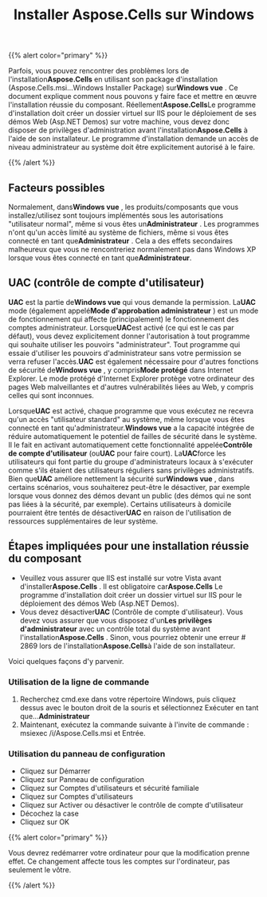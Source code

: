 ﻿---
title: Installer Aspose.Cells sur Windows
type: docs
weight: 20
url: /fr/net/installing-aspose-cells-on-windows/
---
{{% alert color="primary" %}} 

 Parfois, vous pouvez rencontrer des problèmes lors de l'installation**Aspose.Cells** en utilisant son package d'installation (Aspose.Cells.msi...Windows Installer Package) sur**Windows vue** . Ce document explique comment nous pouvons y faire face et mettre en œuvre l'installation réussie du composant. Réellement**Aspose.Cells**Le programme d'installation doit créer un dossier virtuel sur IIS pour le déploiement de ses démos Web (Asp.NET Demos) sur votre machine, vous devez donc disposer de privilèges d'administration avant l'installation**Aspose.Cells** à l'aide de son installateur. Le programme d'installation demande un accès de niveau administrateur au système doit être explicitement autorisé à le faire.

{{% /alert %}} 
## **Facteurs possibles**
 Normalement, dans**Windows vue** , les produits/composants que vous installez/utilisez sont toujours implémentés sous les autorisations "utilisateur normal", même si vous êtes un**Administrateur** . Les programmes n'ont qu'un accès limité au système de fichiers, même si vous êtes connecté en tant que**Administrateur** . Cela a des effets secondaires malheureux que vous ne rencontreriez normalement pas dans Windows XP lorsque vous êtes connecté en tant que**Administrateur**.
## **UAC (contrôle de compte d'utilisateur)**
**UAC** est la partie de**Windows vue** qui vous demande la permission. La**UAC** mode (également appelé**Mode d'approbation administrateur** ) est un mode de fonctionnement qui affecte (principalement) le fonctionnement des comptes administrateur. Lorsque**UAC**est activé (ce qui est le cas par défaut), vous devez explicitement donner l'autorisation à tout programme qui souhaite utiliser les pouvoirs "administrateur". Tout programme qui essaie d'utiliser les pouvoirs d'administrateur sans votre permission se verra refuser l'accès.**UAC** est également nécessaire pour d'autres fonctions de sécurité de**Windows vue** , y compris**Mode protégé** dans Internet Explorer. Le mode protégé d'Internet Explorer protège votre ordinateur des pages Web malveillantes et d'autres vulnérabilités liées au Web, y compris celles qui sont inconnues.

 Lorsque**UAC** est activé, chaque programme que vous exécutez ne recevra qu'un accès "utilisateur standard" au système, même lorsque vous êtes connecté en tant qu'administrateur.**Windows vue** a la capacité intégrée de réduire automatiquement le potentiel de failles de sécurité dans le système. Il le fait en activant automatiquement cette fonctionnalité appelée**Contrôle de compte d'utilisateur** (ou**UAC** pour faire court). La**UAC**force les utilisateurs qui font partie du groupe d'administrateurs locaux à s'exécuter comme s'ils étaient des utilisateurs réguliers sans privilèges administratifs. Bien que**UAC** améliore nettement la sécurité sur**Windows vue** , dans certains scénarios, vous souhaiterez peut-être le désactiver, par exemple lorsque vous donnez des démos devant un public (des démos qui ne sont pas liées à la sécurité, par exemple). Certains utilisateurs à domicile pourraient être tentés de désactiver**UAC** en raison de l'utilisation de ressources supplémentaires de leur système.
## **Étapes impliquées pour une installation réussie du composant**
-  Veuillez vous assurer que IIS est installé sur votre Vista avant d'installer**Aspose.Cells** . Il est obligatoire car**Aspose.Cells** Le programme d'installation doit créer un dossier virtuel sur IIS pour le déploiement des démos Web (Asp.NET Demos).
-  Vous devez désactiver**UAC** (Contrôle de compte d'utilisateur). Vous devez vous assurer que vous disposez d'un**Les privilèges d'administrateur** avec un contrôle total du système avant l'installation**Aspose.Cells** . Sinon, vous pourriez obtenir une erreur # 2869 lors de l'installation**Aspose.Cells**à l'aide de son installateur.

Voici quelques façons d'y parvenir.
### **Utilisation de la ligne de commande**
1.  Recherchez cmd.exe dans votre répertoire Windows, puis cliquez dessus avec le bouton droit de la souris et sélectionnez Exécuter en tant que...**Administrateur**
 2. Maintenant, exécutez la commande suivante à l'invite de commande : msiexec /i<your path>/Aspose.Cells.msi et Entrée.
### **Utilisation du panneau de configuration**
- Cliquez sur Démarrer
- Cliquez sur Panneau de configuration
- Cliquez sur Comptes d'utilisateurs et sécurité familiale
- Cliquez sur Comptes d'utilisateurs
- Cliquez sur Activer ou désactiver le contrôle de compte d'utilisateur
- Décochez la case
- Cliquez sur OK

{{% alert color="primary" %}} 

Vous devrez redémarrer votre ordinateur pour que la modification prenne effet. Ce changement affecte tous les comptes sur l'ordinateur, pas seulement le vôtre.

{{% /alert %}}
